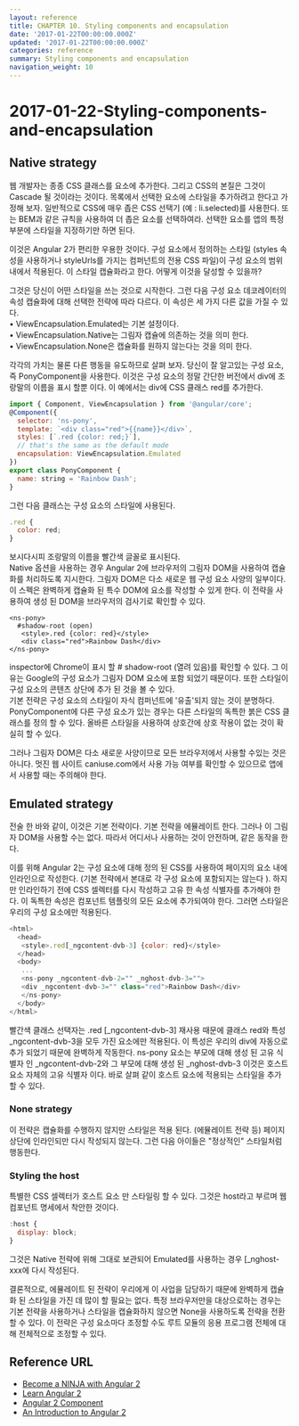 ```yaml
---
layout: reference
title: CHAPTER 10. Styling components and encapsulation
date: '2017-01-22T00:00:00.000Z'
updated: '2017-01-22T00:00:00.000Z'
categories: reference
summary: Styling components and encapsulation
navigation_weight: 10
---
```


# 2017-01-22-Styling-components-and-encapsulation

## Native strategy

웹 개발자는 종종 CSS 클래스를 요소에 추가한다. 그리고 CSS의 본질은 그것이 Cascade 될 것이라는 것이다. 목록에서 선택한 요소에 스타일을 추가하려고 한다고 가정해 보자. 일반적으로 CSS에 매우 좁은 CSS 선택기 \(예 : li.selected\)를 사용한다. 또는 BEM과 같은 규칙을 사용하여 더 좁은 요소를 선택하여라. 선택한 요소를 앱의 특정 부분에 스타일을 지정하기만 하면 된다.  


이것은 Angular 2가 편리한 우용한 것이다. 구성 요소에서 정의하는 스타일 \(styles 속성을 사용하거나 styleUrls를 가지는 컴퍼넌트의 전용 CSS 파일\)이 구성 요소의 범위 내에서 적용된다. 이 스타일 캡슐화라고 한다. 어떻게 이것을 달성할 수 있을까?  


그것은 당신이 어떤 스타일을 쓰는 것으로 시작한다. 그런 다음 구성 요소 데코레이터의 속성 캡슐화에 대해 선택한 전략에 따라 다르다. 이 속성은 세 가지 다른 값을 가질 수 있다.  
 • ViewEncapsulation.Emulated는 기본 설정이다.  
 • ViewEncapsulation.Native는 그림자 캡슐에 의존하는 것을 의미 한다.  
 • ViewEncapsulation.None은 캡슐화를 원하지 않는다는 것을 의미 한다.  


각각의 가치는 물론 다른 행동을 유도하므로 살펴 보자. 당신이 잘 알고있는 구성 요소, 즉 PonyComponent을 사용한다. 이것은 구성 요소의 정말 간단한 버전에서 div에 조랑말의 이름을 표시 할뿐 이다. 이 예에서는 div에 CSS 클래스 red를 추가한다.

```javascript
import { Component, ViewEncapsulation } from '@angular/core';
@Component({
  selector: 'ns-pony',
  template: `<div class="red">{{name}}</div>`,
  styles: [`.red {color: red;}`],
  // that's the same as the default mode
  encapsulation: ViewEncapsulation.Emulated
})
export class PonyComponent {
  name: string = 'Rainbow Dash';
}
```

그런 다음 클래스는 구성 요소의 스타일에 사용된다.

```javascript
.red {
  color: red;
}
```

보시다시피 조랑말의 이름을 빨간색 글꼴로 표시된다.   
 Native 옵션을 사용하는 경우 Angular 2에 브라우저의 그림자 DOM을 사용하여 캡슐화를 처리하도록 지시한다. 그림자 DOM은 다소 새로운 웹 구성 요소 사양의 일부이다. 이 스펙은 완벽하게 캡슐화 된 특수 DOM에 요소를 작성할 수 있게 한다. 이 전략을 사용하여 생성 된 DOM을 브라우저의 검사기로 확인할 수 있다.

```markup
<ns-pony>
  #shadow-root (open)
   <style>.red {color: red}</style>
   <div class="red">Rainbow Dash</div>
</ns-pony>
```

inspector에 Chrome이 표시 할 \# shadow-root \(열려 있음\)를 확인할 수 있다. 그 이유는 Google의 구성 요소가 그림자 DOM 요소에 포함 되었기 때문이다. 또한 스타일이 구성 요소의 콘텐츠 상단에 추가 된 것을 볼 수 있다.  
 기본 전략은 구성 요소의 스타일이 자식 컴퍼넌트에 '유출'되지 않는 것이 분명하다. PonyComponent에 다른 구성 요소가 있는 경우는 다른 스타일의 독특한 붉은 CSS 클래스를 정의 할 수 있다. 올바른 스타일을 사용하여 상호간에 상호 작용이 없는 것이 확실히 할 수 있다.

그러나 그림자 DOM은 다소 새로운 사양이므로 모든 브라우저에서 사용할 수있는 것은 아니다. 멋진 웹 사이트 caniuse.com에서 사용 가능 여부를 확인할 수 있으므로 앱에서 사용할 때는 주의해야 한다.

## Emulated strategy

전술 한 바와 같이, 이것은 기본 전략이다. 기본 전략을 에뮬레이트 한다. 그러나 이 그림자 DOM을 사용할 수는 없다. 따라서 어디서나 사용하는 것이 안전하며, 같은 동작을 한다.  


이를 위해 Angular 2는 구성 요소에 대해 정의 된 CSS를 사용하여 페이지의  요소 내에 인라인으로 작성한다. \(기본 전략에서 본대로 각 구성 요소에 포함되지는 않는다 \). 하지만 인라인하기 전에 CSS 셀렉터를 다시 작성하고 고유 한 속성 식별자를 추가해야 한다. 이 독특한 속성은 컴포넌트 템플릿의 모든 요소에 추가되여야 한다. 그러면 스타일은 우리의 구성 요소에만 적용된다.

```javascript
<html>
  <head>
   <style>.red[_ngcontent-dvb-3] {color: red}</style>
  </head>
  <body>
   ...
   <ns-pony _ngcontent-dvb-2="" _nghost-dvb-3="">
   <div _ngcontent-dvb-3="" class="red">Rainbow Dash</div>
   </ns-pony>
  </body>
</html>
```

빨간색 클래스 선택자는 .red \[\_ngcontent-dvb-3\] 재사용 때문에 클래스 red와 특성 \_ngcontent-dvb-3을 모두 가진 요소에만 적용된다. 이 특성은 우리의 div에 자동으로 추가 되었기 때문에 완벽하게 작동한다. ns-pony 요소는 부모에 대해 생성 된 고유 식별자 인 \_ngcontent-dvb-2와 그 부모에 대해 생성 된 \_nghost-dvb-3 이것은 호스트 요소 자체의 고유 식별자 이다. 바로 살펴 같이 호스트 요소에 적용되는 스타일을 추가 할 수 있다.

### None strategy

이 전략은 캡슐화를 수행하지 않지만 스타일은 적용 된다. \(에뮬레이트 전략 등\) 페이지 상단에 인라인되만 다시 작성되지 않는다. 그런 다음 아이들은 "정상적인" 스타일처럼 행동한다.  


### Styling the host

특별한 CSS 셀렉터가 호스트 요소 만 스타일링 할 수 있다. 그것은 host라고 부르며 웹 컴포넌트 명세에서 착안한 것이다.

```javascript
:host {
  display: block;
}
```

그것은 Native 전략에 위해 그대로 보관되어 Emulated를 사용하는 경우 \[\_nghost-xxx에 다시 작성된다.  


결론적으로, 에뮬레이트 된 전략이 우리에게 이 사업을 담당하기 때문에 완벽하게 캡슐화 된 스타일을 가진 데 많이 할 필요는 없다. 특정 브라우저만을 대상으로하는 경우는 기본 전략을 사용하거나 스타일을 캡슐화하지 않으면 None을 사용하도록 전략을 전환 할 수 있다. 이 전략은 구성 요소마다 조정할 수도 루트 모듈의 응용 프로그램 전체에 대해 전체적으로 조정할 수 있다.

## Reference URL

* [Become a NINJA with Angular 2](https://books.ninja-squad.com/public/samples/Become_a_ninja_with_Angular2_sample.pdf)
* [Learn Angular 2](http://learnangular2.com/)
* [Angular 2 Component](https://www.tutorialspoint.com/angular2/)
* [An Introduction to Angular 2](http://angular-tips.com/blog/2015/05/an-introduction-to-angular-2/)

